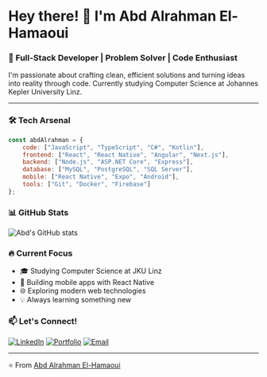 # Hey there! 👋 I'm Abd Alrahman El-Hamaoui

### 🚀 Full-Stack Developer | Problem Solver | Code Enthusiast

I'm passionate about crafting clean, efficient solutions and turning ideas into reality through code. Currently studying Computer Science at Johannes Kepler University Linz.

---

### 🛠️ Tech Arsenal

```javascript
const abdAlrahman = {
    code: ["JavaScript", "TypeScript", "C#", "Kotlin"],
    frontend: ["React", "React Native", "Angular", "Next.js"],
    backend: ["Node.js", "ASP.NET Core", "Express"],
    database: ["MySQL", "PostgreSQL", "SQL Server"],
    mobile: ["React Native", "Expo", "Android"],
    tools: ["Git", "Docker", "Firebase"]
};
```

### 📊 GitHub Stats

![Abd's GitHub stats](https://github-readme-stats.vercel.app/api?username=karlof002&show_icons=true&theme=dark&hide_border=true)

### 🔥 Current Focus
- 🎓 Studying Computer Science at JKU Linz
- 📱 Building mobile apps with React Native
- 🌐 Exploring modern web technologies
- 💡 Always learning something new

### 📫 Let's Connect!
[![LinkedIn](https://img.shields.io/badge/-LinkedIn-0077B5?style=flat&logo=linkedin&logoColor=white)](https://linkedin.com/in/abddev)
[![Portfolio](https://img.shields.io/badge/-Portfolio-000000?style=flat&logo=react&logoColor=white)](https://abbd-dev.at)
[![Email](https://img.shields.io/badge/-Email-D14836?style=flat&logo=gmail&logoColor=white)](mailto:abdalrahman.el-hamaoui@outlook.com)

---
⭐️ From [Abd Alrahman El-Hamaoui](https://github.com/karlof002)
